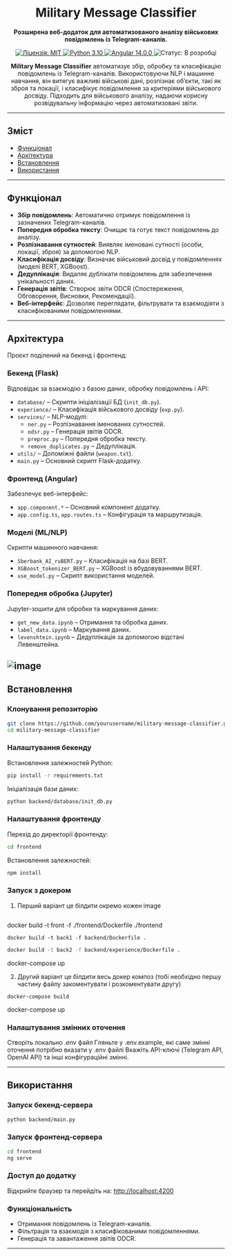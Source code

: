 
<h1 align="center">Military Message Classifier</h1> 

<p align="center"> 
  <strong>Розширена веб-додаток для автоматизованого аналізу військових повідомлень із Telegram-каналів.</strong> 
</p> 

<p align="center"> 
  <a href="https://github.com/yourusername/military-message-classifier/actions/workflows/ci.yml"> 
  </a> 
  <a href="https://github.com/yourusername/military-message-classifier/blob/main/LICENSE"> 
    <img src="https://img.shields.io/badge/License-MIT-yellow.svg" alt="Ліцензія: MIT"> 
  </a> 
  <a href="https://www.python.org/downloads/release/python-3100/"> 
    <img src="https://img.shields.io/badge/python-3.10-blue.svg" alt="Python 3.10"> 
  </a> 
  <a href="https://angular.io/"> 
    <img src="https://img.shields.io/badge/angular-14.0.0-red.svg" alt="Angular 14.0.0"> 
  </a> 
  <img src="https://img.shields.io/badge/status-in%20development-orange.svg" alt="Статус: В розробці">
</p> 

<p align="center"> 
  <strong>Military Message Classifier</strong> автоматизує збір, обробку та класифікацію повідомлень із Telegram-каналів. Використовуючи NLP і машинне навчання, він витягує важливі військові дані, розпізнає об’єкти, такі як зброя та локації, і класифікує повідомлення за критеріями військового досвіду. Підходить для військового аналізу, надаючи корисну розвідувальну інформацію через автоматизовані звіти. 
</p>

---
## Зміст
- [Функціонал](#функціонал)
- [Архітектура](#архітектура)
- [Встановлення](#встановлення)
- [Використання](#використання)


---
## Функціонал
- **Збір повідомлень**: Автоматично отримує повідомлення із зазначених Telegram-каналів.
- **Попередня обробка тексту**: Очищає та готує текст повідомлень до аналізу.
- **Розпізнавання сутностей**: Виявляє іменовані сутності (особи, локації, зброя) за допомогою NLP.
- **Класифікація досвіду**: Визначає військовий досвід у повідомленнях (моделі BERT, XGBoost).
- **Дедуплікація**: Видаляє дублікати повідомлень для забезпечення унікальності даних.
- **Генерація звітів**: Створює звіти ODCR (Спостереження, Обговорення, Висновки, Рекомендації).
- **Веб-інтерфейс**: Дозволяє переглядати, фільтрувати та взаємодіяти з класифікованими повідомленнями.

---
## Архітектура
Проєкт поділений на бекенд і фронтенд:

### **Бекенд** (Flask)
Відповідає за взаємодію з базою даних, обробку повідомлень і API:
- `database/` – Скрипти ініціалізації БД (`init_db.py`).
- `experience/` – Класифікація військового досвіду (`exp.py`).
- `services/` – NLP-модулі:
  - `ner.py` – Розпізнавання іменованих сутностей.
  - `odsr.py` – Генерація звітів ODCR.
  - `preproc.py` – Попередня обробка тексту.
  - `remove_duplicates.py` – Дедуплікація.
- `utils/` – Допоміжні файли (`weapon.txt`).
- `main.py` – Основний скрипт Flask-додатку.

### **Фронтенд** (Angular)
Забезпечує веб-інтерфейс:
- `app.component.*` – Основний компонент додатку.
- `app.config.ts`, `app.routes.ts` – Конфігурація та маршрутизація.

### **Моделі** (ML/NLP)
Скрипти машинного навчання:
- `Sberbank_AI_ruBERT.py` – Класифікація на базі BERT.
- `XGBoost_tokenizer_BERT.py` – XGBoost із вбудовуваннями BERT.
- `use_model.py` – Скрипт використання моделей.

### **Попередня обробка** (Jupyter)
Jupyter-зошити для обробки та маркування даних:
- `get_new_data.ipynb` – Отримання та обробка даних.
- `label_data.ipynb` – Маркування даних.
- `levenshtein.ipynb` – Дедуплікація за допомогою відстані Левенштейна.

![image](https://github.com/user-attachments/assets/5b946e2b-3a6e-4f83-a01d-9d1109a9e3d8)
---
## Встановлення

### **Клонування репозиторію**
```bash
git clone https://github.com/yourusername/military-message-classifier.git
cd military-message-classifier
```

### **Налаштування бекенду**
Встановлення залежностей Python:
```bash
pip install -r requirements.txt
```

Ініціалізація бази даних:
```bash
python backend/database/init_db.py
```

### **Налаштування фронтенду**
Перехід до директорії фронтенду:
```bash
cd frontend
```

Встановлення залежностей:
```bash
npm install
```

### **Запуск з докером**
1. Перший варіант це білдити окремо кожен image
   ```
  docker build -t front -f ./frontend/Dockerfile ./frontend
  ```
  docker build -t back1 -f backend/Dockerfile .
  ```
   ```bash
  docker build -t back2 -f backend/experience/Dockerfile .
  ```
  docker-compose up

2. Другий варіант це білдити весь докер композ (тобі необхідно першу частину файлу закоментувати і розкоментувати другу)
  
  ```
  docker-compose build
  ```
  docker-compose up


### **Налаштування змінних оточення**
Створіть локально .env файл
Гляньте у .env.example, які саме змінні оточення потрібно вказати у .env файлі
Вкажіть API-ключі (Telegram API, OpenAI API) та інші конфігураційні змінні.


---
## Використання

### **Запуск бекенд-сервера**
```bash
python backend/main.py
```

### **Запуск фронтенд-сервера**
```bash
cd frontend
ng serve
```

### **Доступ до додатку**
Відкрийте браузер та перейдіть на: [http://localhost:4200](http://localhost:4200)

### **Функціональність**
- Отримання повідомлень із Telegram-каналів.
- Фільтрація та взаємодія з класифікованими повідомленнями.
- Генерація та завантаження звітів ODCR.

---


